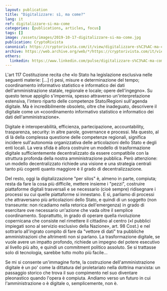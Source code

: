 ```yaml
---
layout: publication
title: "Digitalizzare: sì, ma come?"
lang: it
ref: digitalizzare-si-ma-come
categories: [publications, articles, focus]
tags: []
image: /assets/images/2019-10-17-digitalizzare-si-ma-come.jpg
publication: CryptoRivista
canonical: https://cryptorivista.com/it/view/digitalizzare-s%C3%AC-ma-come
archive: https://web.archive.org/web/*/https://cryptorivista.com/it/view/digitalizzare-s%C3%AC-ma-come
others:
  linkedin: https://www.linkedin.com/pulse/digitalizzare-s%C3%AC-ma-come-roberto-reale/
---
```


L'art 117 Costituzione recita che «lo Stato ha legislazione esclusiva nelle seguenti materie: [...] r) pesi, misure e determinazione del tempo; coordinamento informativo statistico e informatico dei dati dell'amministrazione statale, regionale e locale; opere dell'ingegno». Su questo tenue appiglio s'impernia, spesso attraverso un'interpretazione estensiva, l'intero riparto delle competenze Stato/Regioni sull'agenda digitale. Ma è incredibilmente obsoleto, oltre che inadeguato, descrivere il digitale come un «coordinamento informativo statistico e informatico dei dati dell'amministrazione».

Digitale è interoperabilità, efficienza, partecipazione, accountability, trasparenza, security: in altre parole, governance e processi. Ma questo, al di là della complessa questione delle competenze regionali, significa incidere sull'autonomia organizzativa delle articolazioni dello Stato e degli enti locali. La vera sfida è allora costruire un modello di trasformazione digitale sufficientemente decentralizzato da essere compatibile con la struttura profonda della nostra amministrazione pubblica. Però attenzione: un modello decentralizzato richiede una visione e una strategia centrali tanto più cogenti quanto maggiore è il grado di decentralizzazione.

Del resto, oggi la digitalizzazione "per silos" è, almeno in parte, compiuta; resta da fare la cosa più difficile, mettere insieme i "pezzi", costruire piattaforme digitali trasversali e se necessario (cioè sempre) ridisegnare i processi su cui quelle piattaforme si innestano. E sì, parliamo di processi che attraversano più articolazioni dello Stato, e quindi di un soggetto (non transeunte: non ricadiamo nella retorica dell'emergenza) in grado di esercitare ove necessario un'azione che vada oltre il semplice coordinamento. Soprattutto, in grado di operare quella rivoluzione copernicana che consiste nel rimettere il cittadino al centro («I pubblici impiegati sono al servizio esclusivo della Nazione», art. 98 Cost.) e nel sottrarlo all'ingrato compito di fare da "vettore di dati" tra pubbliche amministrazioni che altrimenti non si parlano. La trasformazione digitale, se vuole avere un impatto profondo, richiede un impegno del potere esecutivo al livello più alto, e quindi un commitment politico assoluto. Se si trattasse solo di tecnologia, sarebbe tutto molto più facile...

Se mi si consente un'immagine forte, la costruzione dell'amministrazione digitale è un po' come la dittatura del proletariato nella dottrina marxista: un passaggio storico che trova il suo compimento nel suo diventare pleonastico quando l'opera è compiuta. Andiamo verso un futuro in cui l'amministrazione o è digitale o, semplicemente, non è.
